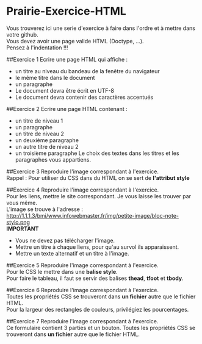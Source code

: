 # Prairie-Exercice-HTML
Vous trouverez ici une serie d'exercice à faire dans l'ordre et à mettre dans votre github.  
Vous devez avoir une page valide HTML (Doctype, ...).  
Pensez à l'indentation !!!

##Exercice 1
Ecrire une page HTML qui affiche :
  - un titre au niveau du bandeau de la fenêtre du navigateur
  - le même titre dans le document
  - un paragraphe
  - Le document devra être écrit en UTF-8
  - Le document devra contenir des caractères accentués

##Exercice 2
Ecrire une page HTML contenant :
  - un titre de niveau 1
  - un paragraphe
  - un titre de niveau 2
  - un deuxième paragraphe
  - un autre titre de niveau 2
  - un troisième paragraphe
Le choix des textes dans les titres et les paragraphes vous appartiens.

##Exercice 3
Reproduire l'image correspondant à l'exercice.  
Rappel : Pour utiliser du CSS dans du HTML on se sert de **l'attribut style**

##Exercice 4
Reproduire l'image correspondant à l'exercice.  
Pour les liens, mettre le site correspondant. Je vous laisse les trouver par vous même.  
L'image se trouve à l'adresse : http://1.1.1.3/bmi/www.infowebmaster.fr/img/petite-image/bloc-note-stylo.png  
**IMPORTANT**  
  - Vous ne devez pas télécharger l'image.
  - Mettre un titre à chaque liens, pour qu'au survol ils apparaissent.
  - Mettre un texte alternatif et un titre à l'image.  

##Exercice 5
Reproduire l'image correspondant à l'exercice.  
Pour le CSS le mettre dans une **balise style**.  
Pour faire le tableau, il faut se servir des balises **thead**, **tfoot** et **tbody**.  

##Exercice 6
Reproduire l'image correspondant à l'exercice.  
Toutes les propriétés CSS se trouveront dans **un fichier** autre que le fichier HTML.  
Pour la largeur des rectangles de couleurs, privilégiez les pourcentages.  

##Exercice 7
Reproduire l'image correspondant à l'exercice.  
Ce formulaire contient 3 parties et un bouton.
Toutes les propriétés CSS se trouveront dans **un fichier** autre que le fichier HTML.  
